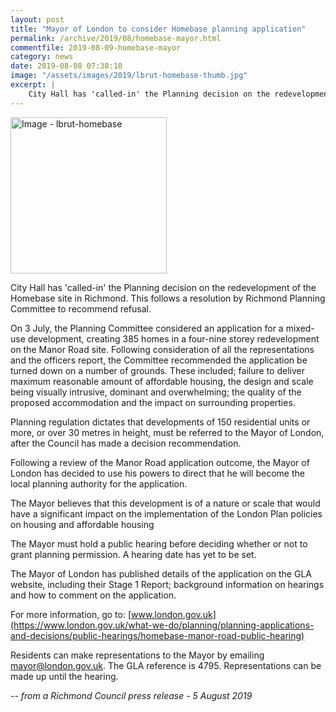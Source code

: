 ```yaml
---
layout: post
title: "Mayor of London to consider Homebase planning application"
permalink: /archive/2019/08/homebase-mayor.html
commentfile: 2019-08-09-homebase-mayor
category: news
date: 2019-08-08 07:38:10
image: "/assets/images/2019/lbrut-homebase-thumb.jpg"
excerpt: |
    City Hall has 'called-in' the Planning decision on the redevelopment of the Homebase site in Richmond. This follows a resolution by Richmond Planning Committee to recommend refusal.
---
```

<a href="/assets/images/2019/lbrut-homebase.jpg" title="Click for a larger image"><img src="/assets/images/2019/lbrut-homebase-thumb.jpg" width="250" alt="Image - lbrut-homebase"  class="photo right"/></a>

City Hall has 'called-in' the Planning decision on the redevelopment of the Homebase site in Richmond. This follows a resolution by Richmond Planning Committee to recommend refusal.

On 3 July, the Planning Committee considered an application for a mixed-use development, creating 385 homes in a four-nine storey redevelopment on the Manor Road site. Following consideration of all the representations and the officers report, the Committee recommended the application be turned down on a number of grounds. These included; failure to deliver maximum reasonable amount of affordable housing, the design and scale being visually intrusive, dominant and overwhelming; the quality of the proposed accommodation and the impact on surrounding properties.

Planning regulation dictates that developments of 150 residential units or more, or over 30 metres in height, must be referred to the Mayor of London, after the Council has made a decision recommendation.

Following a review of the Manor Road application outcome, the Mayor of London has decided to use his powers to direct that he will become the local planning authority for the application.

The Mayor believes that this development is of a nature or scale that would have a significant impact on the implementation of the London Plan policies on housing and affordable housing

The Mayor must hold a public hearing before deciding whether or not to grant planning permission.  A hearing date has yet to be set.

The Mayor of London has published details of the application on the GLA website, including their Stage 1 Report; background information on hearings and how to comment on the application.

For more information, go to: [www.london.gov.uk](https://www.london.gov.uk/what-we-do/planning/planning-applications-and-decisions/public-hearings/homebase-manor-road-public-hearing)

Residents can make representations to the Mayor by emailing  [mayor@london.gov.uk](mailto:mayor@london.gov.uk).  The GLA reference is 4795.  Representations can be made up until the hearing.

<cite>-- from a Richmond Council press release - 5 August 2019</cite>
